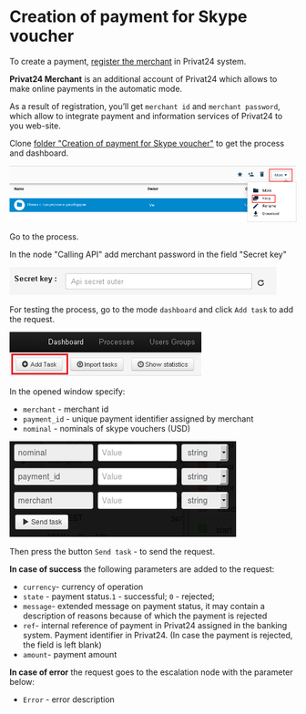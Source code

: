 # Creation of payment for Skype voucher

To create a payment, [register the merchant](https://api.privatbank.ua/api-privat24/p24registration.md) in Privat24 system.

**Privat24 Merchant** is an additional account of Privat24 which allows to make online payments in the automatic mode.

As a result of registration, you’ll get `merchant id` and `merchant password`, which allow to integrate payment and information services of Privat24 to you web-site.

Clone [folder "Creation of payment for Skype voucher"](https://admin.corezoid.com/folder/conv/6081) to get the process and dashboard.

![](../img/copy_folder.png)

Go to the process.

In the node "Calling API" add merchant password in the field "Secret key"

![](../img/secret.png)

For testing the process, go to the mode `dashboard` and click `Add task` to add the request.

![](../img/mandrill_dashboard.png)

In the opened window specify:
*   `merchant` - merchant id
*   `payment_id` - unique payment identifier assigned by merchant
*   `nominal` - nominals of skype vouchers (USD)

![](../img/skype_buy.png)

Then press the button `Send task` - to send the request.

**In case of success** the following parameters are added to the request:

* `currency`- currency of operation
* `state` - payment status.`1` - successful; `0` - rejected;
* `message`- extended message on payment status, it may contain a description of reasons because of which the payment is rejected
* `ref`- internal reference of payment in Privat24 assigned in the banking system. Payment identifier in Privat24. (In case the payment is rejected, the field is left blank)
* `amount`- payment amount

**In case of error** the request goes to the escalation node with the parameter below:
* `Error` - error description
